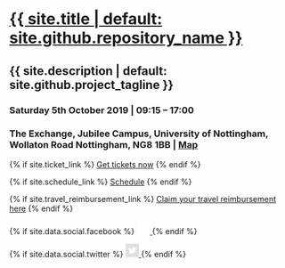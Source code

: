 <h1><a href="/">{{ site.title | default: site.github.repository_name }}</a></h1>
<h2>{{ site.description | default: site.github.project_tagline }}</h2>
<h3>Saturday 5th October 2019 | 09:15 – 17:00</h3>
<h3>The Exchange, Jubilee Campus, University of Nottingham, Wollaton Road Nottingham, NG8 1BB | <a href="https://www.nottingham.ac.uk/sharedresources/documents/mapjubileecampus.pdf" target="_blank">Map</a></h3>

{% if site.ticket_link %}
    <a href="{{ site.ticket_link }}" class="btn">Get tickets now</a>
{% endif %}

{% if site.schedule_link %}
    <a href="{{ site.schedule_link }}" class="btn">Schedule</a>
{% endif %}

{% if site.travel_reimbursement_link %}
    <a href="{{ site.travel_reimbursement_link }}" target="_blank" class="btn travel-btn">Claim your travel reimbursement here</a>
{% endif %}

<div class="social">

{% if site.data.social.facebook %}
<a href="{{ site.data.social.facebook }}">
<img src="assets/images/facebook_white.png" width="24" height="24" />
</a>
{% endif %}

{% if site.data.social.twitter %}
<a href="{{ site.data.social.twitter }}">
<img src="assets/images/twitter_white.svg" width="24" height="24" />
</a>
{% endif %}

</div>

